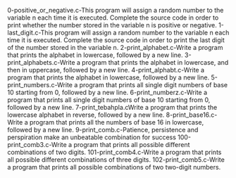 0-positive_or_negative.c-This program will assign a random number to the variable n each time it is executed. Complete the source code in order to print whether the number stored in the variable n is positive or negative.
1-last_digit.c-This program will assign a random number to the variable n each time it is executed. Complete the source code in order to print the last digit of the number stored in the variable n.
2-print_alphabet.c-Write a program that prints the alphabet in lowercase, followed by a new line.
3-print_alphabets.c-Write a program that prints the alphabet in lowercase, and then in uppercase, followed by a new line.
4-print_alphabt.c-Write a program that prints the alphabet in lowercase, followed by a new line.
5-print_numbers.c-Write a program that prints all single digit numbers of base 10 starting from 0, followed by a new line.
6-print_numberz.c-Write a program that prints all single digit numbers of base 10 starting from 0, followed by a new line.
7-print_tebahpla.cWrite a program that prints the lowercase alphabet in reverse, followed by a new line.
8-print_base16.c-Write a program that prints all the numbers of base 16 in lowercase, followed by a new line.
9-print_comb.c-Patience, persistence and perspiration make an unbeatable combination for success
100-print_comb3.c-Write a program that prints all possible different combinations of two digits.
101-print_comb4.c-Write a program that prints all possible different combinations of three digits.
102-print_comb5.c-Write a program that prints all possible combinations of two two-digit numbers.
